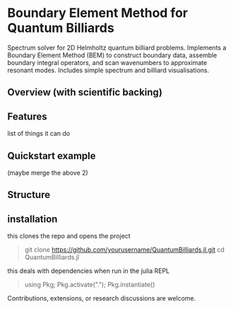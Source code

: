 # Boundary Element Method for Quantum Billiards

Spectrum solver for 2D Helmholtz quantum billiard problems. Implements a Boundary Element Method (BEM) to construct boundary data, assemble boundary integral operators, and scan wavenumbers to approximate resonant modes. Includes simple spectrum and billiard visualisations.

## Overview (with scientific backing)

## Features
list of things it can do 

## Quickstart example

(maybe merge the above 2)


## Structure

## installation

this clones the repo and opens the project
> git clone https://github.com/yourusername/QuantumBilliards.jl.git
> cd QuantumBilliards.jl

this deals with dependencies when run in the julia REPL
> using Pkg; Pkg.activate("."); Pkg.instantiate()



Contributions, extensions, or research discussions are welcome.